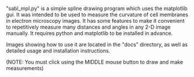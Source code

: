 
"sabl_mpl.py" is a simple spline drawing program which uses the matplotlib gui.  It was intended to be used to measure the curvature of cell membranes in electron microscopy images.  It has some features to make it convenient to repetitively measure many distances and angles in any 2-D image manually.  It requires python and matplotlib to be installed in advance.

Images showing how to use it are located in the "docs" directory, as well as detailed usage and installation instructions.

(NOTE: You must click using the MIDDLE mouse button to draw and make measurements)


